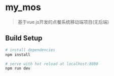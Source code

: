 # my_mos

> 基于vue.js开发的点餐系统移动端项目(无后端)

## Build Setup

``` bash
# install dependencies
npm install

# serve with hot reload at localhost:8080
npm run dev
